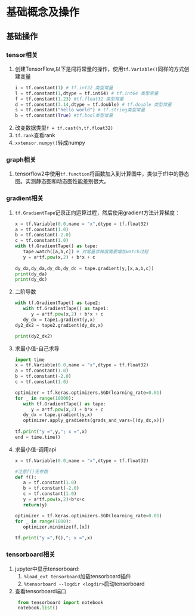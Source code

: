 # 基础概念及操作

## 基础操作

### tensor相关

1. 创建TensorFlow,以下是闯将常量的操作，使用`tf.Variable()`同样的方式创建变量
    ```python
    i = tf.constant(1) # tf.int32 类型常量
    l = tf.constant(1,dtype = tf.int64) # tf.int64 类型常量
    f = tf.constant(1.23) #tf.float32 类型常量
    d = tf.constant(3.14,dtype = tf.double) # tf.double 类型常量
    s = tf.constant("hello world") # tf.string类型常量
    b = tf.constant(True) #tf.bool类型常量
    ```
2. 改变数据类型`f = tf.cast(h,tf.float32)`
3. `tf.rank`查看rank
4. `xxtensor.numpy()`转成numpy

### graph相关

1. tensorflow2中使用`tf.function`将函数加入到计算图中，类似于tf1中的静态图。实测静态图和动态图性能差别很大。


### gradient相关

1. `tf.GradientTape`记录正向运算过程，然后使用gradient方法计算梯度：
   ```python
   x = tf.Variable(0.0,name = "x",dtype = tf.float32)
   a = tf.constant(1.0)
   b = tf.constant(-2.0)
   c = tf.constant(1.0)
   with tf.GradientTape() as tape:
      tape.watch([a,b,c]) # 对常量求梯度需要增加watch过程
      y = a*tf.pow(x,2) + b*x + c
    
   dy_dx,dy_da,dy_db,dy_dc = tape.gradient(y,[x,a,b,c])
   print(dy_da)
   print(dy_dc)
   ```
2. 二阶导数
   ```python
   with tf.GradientTape() as tape2:
      with tf.GradientTape() as tape1:   
         y = a*tf.pow(x,2) + b*x + c
      dy_dx = tape1.gradient(y,x)   
   dy2_dx2 = tape2.gradient(dy_dx,x)

   print(dy2_dx2)
   ```
3. 求最小值-自己求导
   ```python
   import time
   x = tf.Variable(0.0,name = "x",dtype = tf.float32)
   a = tf.constant(1.0)
   b = tf.constant(-2.0)
   c = tf.constant(1.0)

   optimizer = tf.keras.optimizers.SGD(learning_rate=0.01)
   for _ in range(10000):
      with tf.GradientTape() as tape:
         y = a*tf.pow(x,2) + b*x + c
      dy_dx = tape.gradient(y,x)
      optimizer.apply_gradients(grads_and_vars=[(dy_dx,x)]) 
      
   tf.print("y =",y,"; x =",x)
   end = time.time()
   ```
4. 求最小值-调用api
   ```python
   x = tf.Variable(0.0,name = "x",dtype = tf.float32)

   #注意f()无参数
   def f():   
      a = tf.constant(1.0)
      b = tf.constant(-2.0)
      c = tf.constant(1.0)
      y = a*tf.pow(x,2)+b*x+c
      return(y)

   optimizer = tf.keras.optimizers.SGD(learning_rate=0.01)   
   for _ in range(1000):
      optimizer.minimize(f,[x])   
      
   tf.print("y =",f(),"; x =",x)
   ```

### tensorboard相关

1. jupyter中显示tensorboard:
   1. `%load_ext tensorboard`加载tensorboard插件
   2. `%tensorboard --logdir <logdir>`启动tensorboard
2. 查看tensorboard端口
   ```python
    from tensorboard import notebook
    notebook.list()
   ```
   